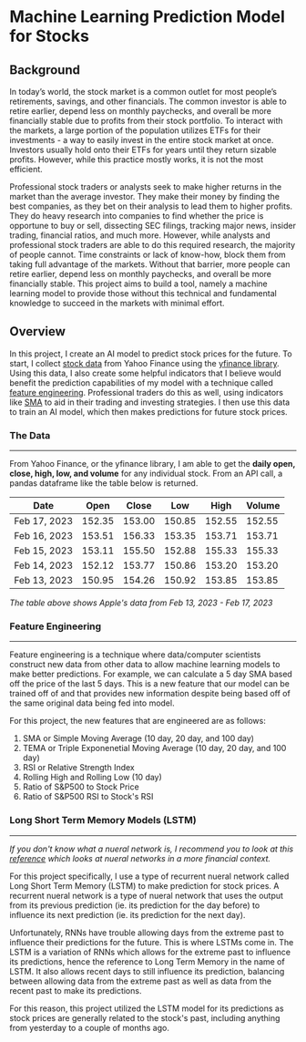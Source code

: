 # Machine Learning Prediction Model for Stocks
## Background

In today’s world, the stock market is a common outlet for most people’s retirements, savings, and other financials. The common investor is able to retire earlier, depend less on monthly paychecks, and overall be more financially stable due to profits from their stock portfolio. To interact with the markets, a large portion of the population utilizes ETFs for their investments - a way to easily invest in the entire stock market at once. Investors usually hold onto their ETFs for years until they return sizable profits. However, while this practice mostly works, it is not the most efficient. 

Professional stock traders or analysts seek to make higher returns in the market than the average investor. They make their money by finding the best companies, as they bet on their analysis to lead them to higher profits. They do heavy research into companies to find whether the price is opportune to buy or sell, dissecting SEC filings, tracking major news, insider trading, financial ratios, and much more. However, while analysts and professional stock traders are able to do this required research, the majority of people cannot. Time constraints or lack of know-how, block them from taking full advantage of the markets. Without that barrier, more people can retire earlier, depend less on monthly paychecks, and overall be more financially stable. 
This project aims to build a tool, namely a machine learning model to provide those without this technical and fundamental knowledge to succeed in the markets with minimal effort. 

## Overview

In this project, I create an AI model to predict stock prices for the future. To start, I collect [stock data](#the-data) from Yahoo Finance using the [yfinance library](https://github.com/ranaroussi/yfinance). Using this data, I also create some helpful indicators that I believe would benefit the prediction capabilities of my model with a technique called [feature engineering](#what-is-feature-engineering). Professional traders do this as well, using indicators like [SMA](https://www.investopedia.com/terms/s/sma.asp) to aid in their trading and investing strategies. I then use this data to train an AI model, which then makes predictions for future stock prices. 

### The Data
---
From Yahoo Finance, or the yfinance library, I am able to get the **daily open, close, high, low, and volume** for any individual stock. From an API call, a pandas dataframe like the table below is returned.

| Date | Open     |  Close  |   Low   |   High  |  Volume |
| ---- | -------- | ------- | ------- | ------- | ------- |
|Feb 17, 2023|	152.35|	153.00|	150.85|	152.55|	152.55	|59,095,900|
|Feb 16, 2023|	153.51|	156.33|	153.35|	153.71	|153.71	|68,167,900|
|Feb 15, 2023|	153.11|	155.50|	152.88|	155.33	|155.33	|65,669,300|
|Feb 14, 2023|	152.12|	153.77|	150.86|	153.20	|153.20	|61,707,600|
|Feb 13, 2023|	150.95|	154.26|	150.92|	153.85	|153.85	|62,199,000|

*The table above shows Apple's data from Feb 13, 2023 - Feb 17, 2023*

### Feature Engineering
---
Feature engineering is a technique where data/computer scientists construct new data from other data to allow machine learning models to make better predictions. For example, we can calculate a 5 day SMA based off the price of the last 5 days. This is a new feature that our model can be trained off of and that provides new information despite being based off of the same original data being fed into model.

For this project, the new features that are engineered are as follows:

1. SMA or Simple Moving Average (10 day, 20 day, and 100 day)
2. TEMA or Triple Exponenetial Moving Average (10 day, 20 day, and 100 day)
3. RSI or Relative Strength Index
4. Rolling High and Rolling Low (10 day)
5. Ratio of S&P500 to Stock Price
6. Ratio of S&P500 RSI to Stock's RSI

### Long Short Term Memory Models (LSTM)
---
*If you don't know what a nueral network is, I recommend you to look at this [reference](https://www.investopedia.com/terms/n/neuralnetwork.asp) which looks at nueral networks in a more financial context.*

For this project specifically, I use a type of recurrent nueral network called Long Short Term Memory (LSTM) to make prediction for stock prices. A recurrent nueral network is a type of nueral network that uses the output from its previous prediction (ie. its prediction for the day before) to influence its next prediction (ie. its prediction for the next day). 

Unfortunately, RNNs have trouble allowing days from the extreme past to influence their predictions for the future. This is where LSTMs come in. The LSTM is a variation of RNNs which allows for the extreme past to influence its predictions, hence the reference to Long Term Memory in the name of LSTM. It also allows recent days to still influence its prediction, balancing between allowing data from the extreme past as well as data from the recent past to make its predictions. 

For this reason, this project utilized the LSTM model for its predictions as stock prices are generally related to the stock's past, including anything from yesterday to a couple of months ago.
